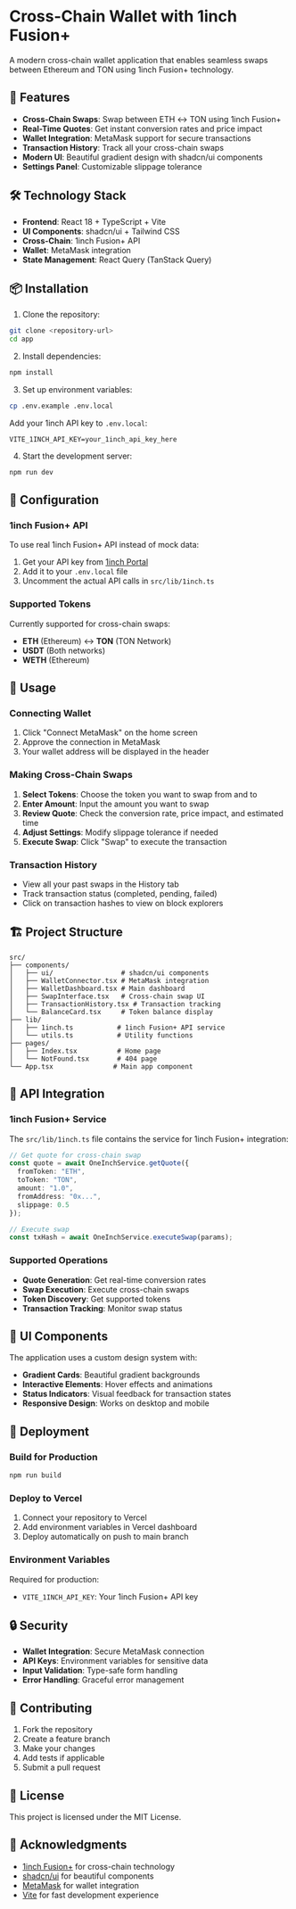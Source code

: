 # Cross-Chain Wallet with 1inch Fusion+

A modern cross-chain wallet application that enables seamless swaps between Ethereum and TON using 1inch Fusion+ technology.

## 🚀 Features

- **Cross-Chain Swaps**: Swap between ETH ↔ TON using 1inch Fusion+
- **Real-Time Quotes**: Get instant conversion rates and price impact
- **Wallet Integration**: MetaMask support for secure transactions
- **Transaction History**: Track all your cross-chain swaps
- **Modern UI**: Beautiful gradient design with shadcn/ui components
- **Settings Panel**: Customizable slippage tolerance

## 🛠️ Technology Stack

- **Frontend**: React 18 + TypeScript + Vite
- **UI Components**: shadcn/ui + Tailwind CSS
- **Cross-Chain**: 1inch Fusion+ API
- **Wallet**: MetaMask integration
- **State Management**: React Query (TanStack Query)

## 📦 Installation

1. Clone the repository:
```bash
git clone <repository-url>
cd app
```

2. Install dependencies:
```bash
npm install
```

3. Set up environment variables:
```bash
cp .env.example .env.local
```

Add your 1inch API key to `.env.local`:
```
VITE_1INCH_API_KEY=your_1inch_api_key_here
```

4. Start the development server:
```bash
npm run dev
```

## 🔧 Configuration

### 1inch Fusion+ API

To use real 1inch Fusion+ API instead of mock data:

1. Get your API key from [1inch Portal](https://portal.1inch.dev/)
2. Add it to your `.env.local` file
3. Uncomment the actual API calls in `src/lib/1inch.ts`

### Supported Tokens

Currently supported for cross-chain swaps:
- **ETH** (Ethereum) ↔ **TON** (TON Network)
- **USDT** (Both networks)
- **WETH** (Ethereum)

## 🎯 Usage

### Connecting Wallet

1. Click "Connect MetaMask" on the home screen
2. Approve the connection in MetaMask
3. Your wallet address will be displayed in the header

### Making Cross-Chain Swaps

1. **Select Tokens**: Choose the token you want to swap from and to
2. **Enter Amount**: Input the amount you want to swap
3. **Review Quote**: Check the conversion rate, price impact, and estimated time
4. **Adjust Settings**: Modify slippage tolerance if needed
5. **Execute Swap**: Click "Swap" to execute the transaction

### Transaction History

- View all your past swaps in the History tab
- Track transaction status (completed, pending, failed)
- Click on transaction hashes to view on block explorers

## 🏗️ Project Structure

```
src/
├── components/
│   ├── ui/                 # shadcn/ui components
│   ├── WalletConnector.tsx # MetaMask integration
│   ├── WalletDashboard.tsx # Main dashboard
│   ├── SwapInterface.tsx   # Cross-chain swap UI
│   ├── TransactionHistory.tsx # Transaction tracking
│   └── BalanceCard.tsx     # Token balance display
├── lib/
│   ├── 1inch.ts           # 1inch Fusion+ API service
│   └── utils.ts           # Utility functions
├── pages/
│   ├── Index.tsx          # Home page
│   └── NotFound.tsx       # 404 page
└── App.tsx               # Main app component
```

## 🔌 API Integration

### 1inch Fusion+ Service

The `src/lib/1inch.ts` file contains the service for 1inch Fusion+ integration:

```typescript
// Get quote for cross-chain swap
const quote = await OneInchService.getQuote({
  fromToken: "ETH",
  toToken: "TON", 
  amount: "1.0",
  fromAddress: "0x...",
  slippage: 0.5
});

// Execute swap
const txHash = await OneInchService.executeSwap(params);
```

### Supported Operations

- **Quote Generation**: Get real-time conversion rates
- **Swap Execution**: Execute cross-chain swaps
- **Token Discovery**: Get supported tokens
- **Transaction Tracking**: Monitor swap status

## 🎨 UI Components

The application uses a custom design system with:

- **Gradient Cards**: Beautiful gradient backgrounds
- **Interactive Elements**: Hover effects and animations
- **Status Indicators**: Visual feedback for transaction states
- **Responsive Design**: Works on desktop and mobile

## 🚀 Deployment

### Build for Production

```bash
npm run build
```

### Deploy to Vercel

1. Connect your repository to Vercel
2. Add environment variables in Vercel dashboard
3. Deploy automatically on push to main branch

### Environment Variables

Required for production:
- `VITE_1INCH_API_KEY`: Your 1inch Fusion+ API key

## 🔒 Security

- **Wallet Integration**: Secure MetaMask connection
- **API Keys**: Environment variables for sensitive data
- **Input Validation**: Type-safe form handling
- **Error Handling**: Graceful error management

## 🤝 Contributing

1. Fork the repository
2. Create a feature branch
3. Make your changes
4. Add tests if applicable
5. Submit a pull request

## 📄 License

This project is licensed under the MIT License.

## 🙏 Acknowledgments

- [1inch Fusion+](https://1inch.io/fusion/) for cross-chain technology
- [shadcn/ui](https://ui.shadcn.com/) for beautiful components
- [MetaMask](https://metamask.io/) for wallet integration
- [Vite](https://vitejs.dev/) for fast development experience 